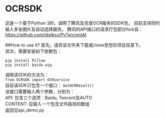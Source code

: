 # OCRSDK
这是一个基于Python 3的，调用了腾讯及百度OCR服务的SDK包，
目前支持同时输入多张图片及自动选择服务。
腾讯的API接口的请求打包部分fork自：
https://github.com/jdstkxx/PyTencentAI

##How to use it?
首先，请将该文件夹下载或clone至您的项目目录下。<br>
其次，需要安装如下依赖包：<br>
```buildoutcfg
pip install Pillow
pip install baidu-aip
```
调用该SDK的方法为：<br>
```from OCRSDK import OCRservice``` <br>
目前该SDK只包含一个接口：
```GetOCRResult()```<br>
该接口需要输入两个参数，分别为：<br>
API: 包含三个选项：Baidu, Tencent及AUTO <br>
CONTENT: 应输入一个包含文件路径的数组 <br>
返回见api_demo.py